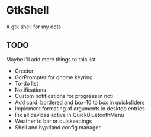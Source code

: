 # GtkShell
A gtk shell for my dots

## TODO
Maybe i'll add more things to this list
- Greeter
- GcrPrompter for gnome keyring
- To-do list
- ~~Notifications~~
- Custom notifications for progress in noti
- Add card, bordered and box-10 to box in quicksliders
- Implement formating of arguments in desktop entries
- Fix all devices active in QuickBluetoothMenu
- Weather to bar or quicksettings
- Shell and hyprland config manager
